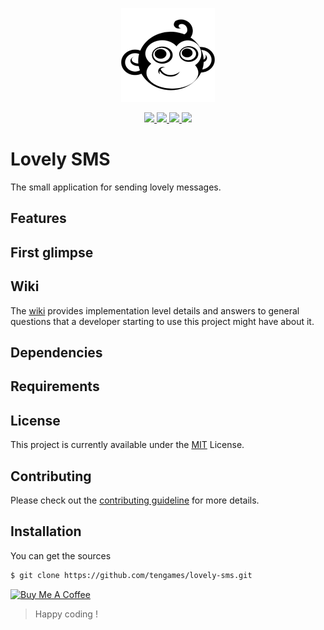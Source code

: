 <p align="center">
    <a href="#">
        <img src="assets/tenio-github-logo.png">
    </a>
</p>
<p align="center">
    <a href="LICENSE">
        <img src="https://img.shields.io/badge/license-MIT-blue.svg">
    </a>
    <a href="#">
        <img src="https://img.shields.io/github/last-commit/tengames/lovely-sms">
    </a>
    <a href="https://github.com/tengames/lovely-sms/issues">
        <img src="https://img.shields.io/github/issues/tengames/lovely-sms">
    </a>
    <a href="CONTRIBUTING.md">
        <img src="https://img.shields.io/badge/PRs-welcome-brightgreen.svg">
    </a>
</p>

# Lovely SMS
The small application for sending lovely messages.

## Features

## First glimpse

## Wiki
The [wiki](https://github.com/tengames/lovely-sms/wiki) provides implementation level details and answers to general questions that a developer starting to use this project might have about it.

## Dependencies

## Requirements

## License
This project is currently available under the [MIT](LICENSE) License.

## Contributing
Please check out the [contributing guideline](CONTRIBUTING.md) for more details.

## Installation
You can get the sources
```sh
$ git clone https://github.com/tengames/lovely-sms.git
```

<a href="https://www.buymeacoffee.com/congcoi123" target="_blank"><img src="https://cdn.buymeacoffee.com/buttons/default-orange.png" alt="Buy Me A Coffee" height="41" width="174"></a>

> Happy coding !
